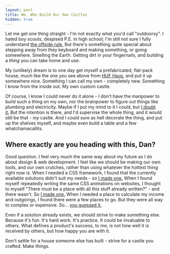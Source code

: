 ```yaml
---
layout: post
title: We, Who Build Our Own Castles
hidden: true
---
```


Let me get one thing straight - I'm not exactly what you'd call "outdoorsy". I hated boy scouts, despised P.E. in high school; I'm still not sure I fully understand [the offside rule.](http://en.wikipedia.org/wiki/Offside_(association_football)) But there's something quite special about stepping away from they keyboard and making something, or going somewhere. Smelling the Earth. Getting dirt in your fingernails, and building a _thing_ you can take home and use.

My (unlikely) dream is to one day get myself a prefabricated, flat-pack house, much like the one you see above from [HUF Haus](http://www.huf-haus.com/en/home.html), and put it up somewhere nice. Something I can call my own - completely new. Something I know from the inside out. My own custom castle.

Of course, I know I could never do it alone - I don't have the manpower to build such a thing on my own, nor the brainpower to figure out things like plumbing and electricity. Maybe if I put my mind to it I could, but [I doubt it.](http://bukk.it/noidea-golf.gif) But the intention is there, and I'd supervise the whole thing, and it would still be that - _my_ castle. And I could sure as hell decorate the thing, and put up the shelves myself, and maybe even build a table and a few whatchamacallits.


## Where exactly are you heading with this, Dan?


Good question. I feel very much the same way about my future as I do about design & web development. I feel like we should be making our own tools, and our own crutches, rather than using whatever the hottest thing right now is. When I needed a CSS framework, I found that the currently available solutions didn't suit my needs - so [I made one.](http://daneden.me/toast) When I found myself repeatedly writing the same CSS animations on websites, I thought to myself "There must be a place with all this stuff already written?" - and there wasn't. So [I made one.](http://daneden.me/animate) When I needed a place to calculate my income and outgoings, I found there were a few places to go. But they were all way to complex or expensive. So... [you guessed it.](http://brills.me)

Even if a solution already exists, we should strive to make something else. Because it's fun. It's hard work. It's practice. It could be invaluable to others. What defines a product's success, to me, is not how well it is received by others, but how happy you are with it.

Don't settle for a house someone else has built - strive for a castle you crafted. Make things.
